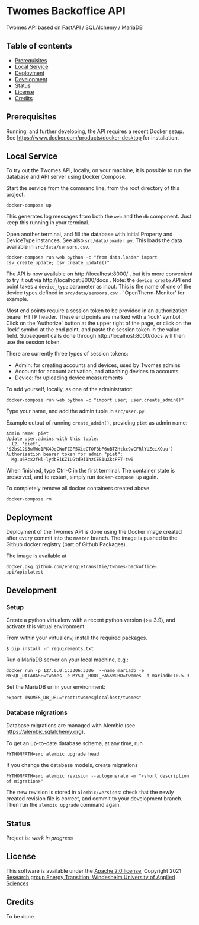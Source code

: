 # Twomes Backoffice API

Twomes API based on FastAPI / SQLAlchemy / MariaDB 

## Table of contents

- [Prerequisites](#prerequisites)
- [Local Service](#local-service)
- [Deployment](#deployment)
- [Development](#development)
- [Status](#status)
- [License](#license)
- [Credits](#credits)


## Prerequisites

Running, and further developing, the API requires a recent Docker setup.
See https://www.docker.com/products/docker-desktop for installation.


## Local Service

To try out the Twomes API, locally, on your machine, it is possible to run 
the database and API server using Docker Compose. 

Start the service from the command line, from the root directory 
of this project.
```shell
docker-compose up
```

This generates log messages from both the `web` and the `db` component.
Just keep this running in your terminal.

Open another terminal, and fill the database with initial Property and 
DeviceType instances. See also `src/data/loader.py`. This loads the data
available in `src/data/sensors.csv`.
```shell
docker-compose run web python -c "from data.loader import csv_create_update; csv_create_update()"
```

The API is now available on http://localhost:8000/ , but it is more convenient
to try it out via http://localhost:8000/docs . Note: the `device create` API
end point takes a `device_type` parameter as input. This is the name of one
of the device types defined in `src/data/sensors.csv` - 'OpenTherm-Monitor' 
for example.

Most end points require a session token to be provided in an authorization
bearer HTTP header. These end points are marked with a 'lock' symbol. Click
on the 'Authorize' button at the upper right of the page, or click on the 
'lock' symbol at the end point, and paste the session token in the value field.
Subsequent calls done through http://localhost:8000/docs will then use the
session token.

There are currently three types of session tokens:
- Admin: for creating accounts and devices, used by Twomes admins
- Account: for account activation, and attaching devices to accounts
- Device: for uploading device measurements

To add yourself, locally, as one of the administrator:
```shell
docker-compose run web python -c "import user; user.create_admin()"
```
Type your name, and add the admin tuple in `src/user.py`.

Example output of running `create_admin()`, providing `piet` as admin name:
```text
Admin name: piet
Update user.admins with this tuple:
  (2, 'piet', '$2b$12$3wMWc1PK4OqCWuFZGF5XieCTOFBbP6uBTZHtkc9vCFRlYUZciXOuu')
Authorisation bearer token for admin "piet":
  Mg.u6Rcx2fHl-lydbEiKZILGtd9i1hzCES1uXkcPFT-tw0
```

When finished, type Ctrl-C in the first terminal. The container state is 
preserved, and to restart, simply run `docker-compose up` again.

To completely remove all docker containers created above
```shell
docker-compose rm
```

## Deployment

Deployment of the Twomes API is done using the Docker image created after
every commit into the `master` branch. The image is pushed to the Github
docker registry (part of Github Packages).

The image is available at
```text
docker.pkg.github.com/energietransitie/twomes-backoffice-api/api:latest
```

## Development

### Setup

Create a python virtualenv with a recent python version (>= 3.9), and 
activate this virtual environment.

From within your virtualenv, install the required packages.
```shell
$ pip install -r requirements.txt
```

Run a MariaDB server on your local machine, e.g.:
```shell
docker run -p 127.0.0.1:3306:3306  --name mariadb -e MYSQL_DATABASE=twomes -e MYSQL_ROOT_PASSWORD=twomes -d mariadb:10.5.9
```

Set the MariaDB url in your environment:
```shell
export TWOMES_DB_URL="root:twomes@localhost/twomes"
```

### Database migrations

Database migrations are managed with Alembic (see https://alembic.sqlalchemy.org).

To get an up-to-date database schema, at any time, run
```shell
PYTHONPATH=src alembic upgrade head
```

If you change the database models, create migrations
```shell
PYTHONPATH=src alembic revision --autogenerate -m "<short description of migration>"
```

The new revision is stored in `alembic/versions`: check that the newly 
created revision file is correct, and commit to your development branch.
Then run the `alembic upgrade` command again.


## Status

Project is: _work in progress_


## License

This software is available under the [Apache 2.0 license](./LICENSE), 
Copyright 2021 [Research group Energy Transition, Windesheim University of 
Applied Sciences](https://windesheim.nl/energietransitie) 


## Credits

To be done